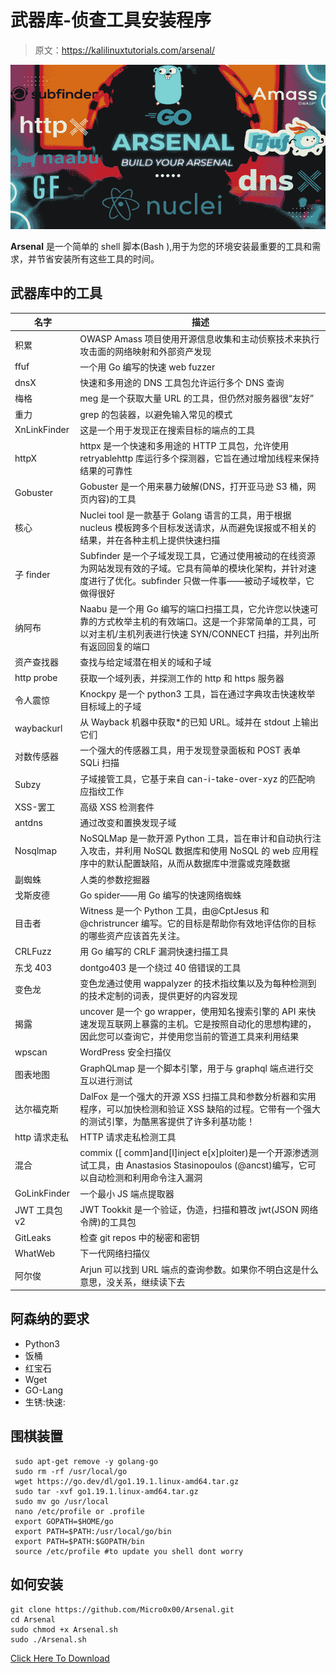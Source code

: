 # 武器库-侦查工具安装程序

> 原文：<https://kalilinuxtutorials.com/arsenal/>

[![](img//48a47808e0289d98241643844aaed607.png)](https://blogger.googleusercontent.com/img/b/R29vZ2xl/AVvXsEi4ENPqPOswZ2m6R8XwQU5hDqsF32xsCjkQD1M75mSKztchdJaYpSTre7JXnFZBWLr1Zp-I4mEwIZjZ3fZS2L1JO2stbo54YTu0MgaiDCa9M3b7ECjoEhtoihtefBYcNjW3BbWQ9bgpDtarko83bAgEGh9dVsetPVVt9S-l1G4DUcISqk95RUia_i6e/s728/Arsenal.png)

**Arsenal** 是一个简单的 shell 脚本(Bash ),用于为您的环境安装最重要的工具和需求，并节省安装所有这些工具的时间。

## 武器库中的工具

| 名字 | 描述 |
| --- | --- |
| 积累 | OWASP Amass 项目使用开源信息收集和主动侦察技术来执行攻击面的网络映射和外部资产发现 |
| ffuf | 一个用 Go 编写的快速 web fuzzer |
| dnsX | 快速和多用途的 DNS 工具包允许运行多个 DNS 查询 |
| 梅格 | meg 是一个获取大量 URL 的工具，但仍然对服务器很“友好” |
| 重力 | grep 的包装器，以避免输入常见的模式 |
| XnLinkFinder | 这是一个用于发现正在搜索目标的端点的工具 |
| httpX | httpx 是一个快速和多用途的 HTTP 工具包，允许使用 retryablehttp 库运行多个探测器，它旨在通过增加线程来保持结果的可靠性 |
| Gobuster | Gobuster 是一个用来暴力破解(DNS，打开亚马逊 S3 桶，网页内容)的工具 |
| 核心 | Nuclei tool 是一款基于 Golang 语言的工具，用于根据 nucleus 模板跨多个目标发送请求，从而避免误报或不相关的结果，并在各种主机上提供快速扫描 |
| 子 finder | Subfinder 是一个子域发现工具，它通过使用被动的在线资源为网站发现有效的子域。它具有简单的模块化架构，并针对速度进行了优化。subfinder 只做一件事——被动子域枚举，它做得很好 |
| 纳阿布 | Naabu 是一个用 Go 编写的端口扫描工具，它允许您以快速可靠的方式枚举主机的有效端口。这是一个非常简单的工具，可以对主机/主机列表进行快速 SYN/CONNECT 扫描，并列出所有返回回复的端口 |
| 资产查找器 | 查找与给定域潜在相关的域和子域 |
| http probe | 获取一个域列表，并探测工作的 http 和 https 服务器 |
| 令人震惊 | Knockpy 是一个 python3 工具，旨在通过字典攻击快速枚举目标域上的子域 |
| waybackurl | 从 Wayback 机器中获取*的已知 URL。域并在 stdout 上输出它们 |
| 对数传感器 | 一个强大的传感器工具，用于发现登录面板和 POST 表单 SQLi 扫描 |
| Subzy | 子域接管工具，它基于来自 can-i-take-over-xyz 的匹配响应指纹工作 |
| XSS-罢工 | 高级 XSS 检测套件 |
| antdns | 通过改变和置换发现子域 |
| Nosqlmap | NoSQLMap 是一款开源 Python 工具，旨在审计和自动执行注入攻击，并利用 NoSQL 数据库和使用 NoSQL 的 web 应用程序中的默认配置缺陷，从而从数据库中泄露或克隆数据 |
| 副蜘蛛 | 人类的参数挖掘器 |
| 戈斯皮德 | Go spider——用 Go 编写的快速网络蜘蛛 |
| 目击者 | Witness 是一个 Python 工具，由@CptJesus 和@christruncer 编写。它的目标是帮助你有效地评估你的目标的哪些资产应该首先关注。 |
| CRLFuzz | 用 Go 编写的 CRLF 漏洞快速扫描工具 |
| 东戈 403 | dontgo403 是一个绕过 40 倍错误的工具 |
| 变色龙 | 变色龙通过使用 wappalyzer 的技术指纹集以及为每种检测到的技术定制的词表，提供更好的内容发现 |
| 揭露 | uncover 是一个 go wrapper，使用知名搜索引擎的 API 来快速发现互联网上暴露的主机。它是按照自动化的思想构建的，因此您可以查询它，并使用您当前的管道工具来利用结果 |
| wpscan | WordPress 安全扫描仪 |
| 图表地图 | GraphQLmap 是一个脚本引擎，用于与 graphql 端点进行交互以进行测试 |
| 达尔福克斯 | DalFox 是一个强大的开源 XSS 扫描工具和参数分析器和实用程序，可以加快检测和验证 XSS 缺陷的过程。它带有一个强大的测试引擎，为酷黑客提供了许多利基功能！ |
| http 请求走私 | HTTP 请求走私检测工具 |
| 混合 | commix ([ comm]and[I]inject e[x]ploiter)是一个开源渗透测试工具，由 Anastasios Stasinopoulos (@ancst)编写，它可以自动检测和利用命令注入漏洞 |
| GoLinkFinder | 一个最小 JS 端点提取器 |
| JWT 工具包 v2 | JWT Tookkit 是一个验证，伪造，扫描和篡改 jwt(JSON 网络令牌)的工具包 |
| GitLeaks | 检查 git repos 中的秘密和密钥 |
| WhatWeb | 下一代网络扫描仪 |
| 阿尔俊 | Arjun 可以找到 URL 端点的查询参数。如果你不明白这是什么意思，没关系，继续读下去 |

## 阿森纳的要求

*   Python3
*   饭桶
*   红宝石
*   Wget
*   GO-Lang
*   生锈:快速:

## 围棋装置

```
 sudo apt-get remove -y golang-go
 sudo rm -rf /usr/local/go
 wget https://go.dev/dl/go1.19.1.linux-amd64.tar.gz
 sudo tar -xvf go1.19.1.linux-amd64.tar.gz
 sudo mv go /usr/local
 nano /etc/profile or .profile
 export GOPATH=$HOME/go
 export PATH=$PATH:/usr/local/go/bin
 export PATH=$PATH:$GOPATH/bin 
 source /etc/profile #to update you shell dont worry

```

## 如何安装

```
git clone https://github.com/Micro0x00/Arsenal.git
cd Arsenal
sudo chmod +x Arsenal.sh
sudo ./Arsenal.sh

```

[Click Here To Download](https://github.com/Micro0x00/Arsenal)